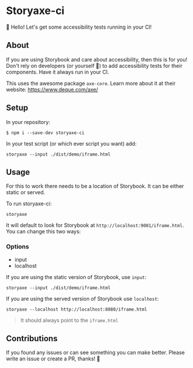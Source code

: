 # Storyaxe-ci

👋 Hello! Let's get some accessibility tests running in your CI!

## About

If you are using Storybook and care about accessibility, then this is for you!
Don't rely on developers (or yourself 🙊) to add accessibility tests for their components. Have it
always run in your CI.

This uses the awesome package `axe-core`. Learn more about it at their website: https://www.deque.com/axe/

## Setup

In your repository:

```
$ npm i --save-dev storyaxe-ci
```

In your test script (or which ever script you want) add:

```
storyaxe --input ./dist/demo/iframe.html
```

## Usage

For this to work there needs to be a location of Storybook. It can be either static or served.

To run storyaxe-ci:

```
storyaxe
```

It will default to look for Storybook at `http://localhost:9001/iframe.html`. You can change this two ways:

### Options

- input
- localhost

If you are using the static version of Storybook, use `input`:

```
storyaxe --input ./dist/demo/iframe.html
```

If you are using the served version of Storybook use `localhost`:

```
storyaxe --localhost http://localhost:8080/iframe.html
```

> It should always point to the `iframe.html`

## Contributions

If you found any issues or can see something you can make better. Please write an issue or create a PR, thanks! 🚀
